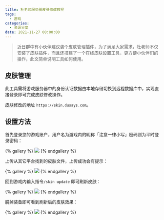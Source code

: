 ```yaml
---
title: 杜老师服务器皮肤修改教程
tags:
  - 游戏
categories:
  - 资源分享
date: 2021-11-27 00:00:00
---
```


> 近日群中有小伙伴建议装个皮肤管理插件，为了满足大家需求，杜老师不仅安装了皮肤插件，而且还搭建了一个在线皮肤设置工具，更方便小伙伴们的操作，此文简单说明工具如何使用。

<!-- more -->

## 皮肤管理

此工具需将游戏服务器中的身份认证数据由本地存储切换到远程数据库中，实现直接登录即可完成皮肤修改操作。

皮肤修改的地址 `https://skin.dusays.com`。

## 设置方法

首先登录您的游戏账户，用户名为游戏内的昵称「注意一律小写」密码则为平时登录密码：

{% gallery %}
![](https://cdn.dusays.com/2021/11/407-1.jpg)
{% endgallery %}

上传从其它平台找到的皮肤文件，上传成功会有提示：

{% gallery %}
![](https://cdn.dusays.com/2021/11/407-2.jpg)
{% endgallery %}

回到游戏内输入指令`/skin update` 即可刷新皮肤：

{% gallery %}
![](https://cdn.dusays.com/2021/11/407-3.jpg)
{% endgallery %}

脱掉装备即可看到刷新后的皮肤效果：

{% gallery %}
![](https://cdn.dusays.com/2021/11/407-4.jpg)
{% endgallery %}
